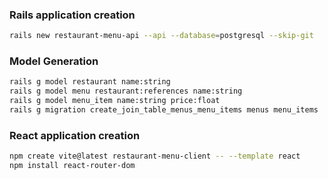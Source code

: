 ### Rails application creation
```bash
rails new restaurant-menu-api --api --database=postgresql --skip-git
```

### Model Generation
```bash
rails g model restaurant name:string
rails g model menu restaurant:references name:string
rails g model menu_item name:string price:float
rails g migration create_join_table_menus_menu_items menus menu_items
```

### React application creation
```bash
npm create vite@latest restaurant-menu-client -- --template react
npm install react-router-dom
```